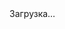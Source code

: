 <!DOCTYPE html>
<html lang="en">

<head>

  <meta charset="utf-8">
  <meta name="viewport" content="width=device-width, initial-scale=1, shrink-to-fit=no">
  <meta name="author" content="">
  <meta name="google-site-verification" content="N973lsxBSqpq2NMYliXCc1w5FJR4Uo2ckU5B0QgZ84w" />

  <title>Уборка домов в Атырау от 9000тг - AVGM LTD</title>

  
  <link href="vendor/bootstrap/css/bootstrap.min.css" rel="stylesheet">
  <link rel="stylesheet" href="https://use.fontawesome.com/releases/v5.6.1/css/all.css" integrity="sha384-gfdkjb5BdAXd+lj+gudLWI+BXq4IuLW5IT+brZEZsLFm++aCMlF1V92rMkPaX4PP" crossorigin="anonymous">
  
  <link href="https://fonts.googleapis.com/css?family=Roboto|Rubik&display=swap&subset=cyrillic" rel="stylesheet">
  
  <style type="text/css">
    [v-cloak]>*{display:none}[v-cloak]::before{content:"Загрузка…"}
  </style>
  <link rel="stylesheet" type="text/css" href="css/cleaning20200225.css">
  <link rel="apple-touch-icon" sizes="180x180" href="img/favs/apple-touch-icon.png">
  <link rel="icon" type="image/png" sizes="32x32" href="img/favs/favicon-32x32.png">
  <link rel="icon" type="image/png" sizes="16x16" href="img/favs/favicon-16x16.png">
  <link rel="manifest" href="img/favs/site.webmanifest">
  <link rel="mask-icon" href="img/favs/safari-pinned-tab.svg" color="#1b5e20">
  <meta name="msapplication-TileColor" content="#3147d0">
  <meta name="theme-color" content="#ffffff">
  <meta name="description" content="Уборка частных домов клининговой компанией в Атырау. Генеральная, повседневная уборка без выходных и в вечернее время. Скидки на услуги.">
</head>

<body id="page-top">
  <div id="app" v-cloak>
    <header class="hero text-left py-0" :style="'background-image: url(img/calculator/'+selectedPage+'.jpg)'">
      <div class="w-100 h-100 filter-light">
        <nav class="navbar navbar-expand-lg navbar-light bg-transparent">
          <div class="container">
            <a class="navbar-brand font-italic font-weight-bold text-dark" href="cleaning.html">Сервис и Услуги</a>
            <ul class="navbar-nav ml-auto">
              <li class="nav-item mx-0 mx-lg-1 py-0">
                <a class="nav-link p-0 px-lg-3 rounded" :href="'tel:'+phones[0]">
                  <i class="fa fa-phone fa-2x d-inline-block d-sm-none"></i>
                  <span class="phone d-none d-sm-block">
                    {{formatPhoneNumber(phones[0])}}
                  </span>
                  <small class="text-sm d-none d-sm-block">Ежедневно с 8 до 20</small>
                </a>
              </li>
              <li class></li>
            </ul>
            <button class="btn btn-link ml-3" type="button" @click="menu(true)">
              <span class="navbar-toggler-icon"></span>
            </button>
          </div>
        </nav>
        <div class="container">
          <div class="row mb-3 pb-3">
            <div class="col-xl-10 col-lg-10 col-md-12 my-4 py-4">
              <div class="offer-container my-4 py-4">
                <h1 class="mt-4 pt-4">
                  Уборка домов в Атырау от 9000 тг
                </h1>
                <h6 class="w-50" v-if="offers[selectedPage].description">
                  Профессиональная генеральная уборка по стоимости частной домработницы
                </h6>
                <br>
                <a class="btn btn-success shine" href="#calculator">
                  Рассчитать стоимость уборки
                </a>
              </div>
            </div>
          </div>
        </div>
      </div>
    </header>
    <section>
      <div class="container py-3">
        <h2 class="text-center my-3">Как мы делаем уборку</h2>
        <div class="d-flex justify-content-center" v-if="getTodos().length>1">
          <div class="btn-group my-3" role="group" aria-label="">
            <button type="button" class="btn btn-outline-success" data-target="#carousel1" :data-slide-to="index"
              :class="{active: selectedHow==index}" @click="selectedHow=index"
                v-for="(todo,index) in getTodos()">{{todo.title}}</button>
            </div>
          </div>
        <div id="carousel1" class="carousel slide" data-ride="carousel" data-interval="false">
          <div class="carousel-inner how-we-clean">
            <div class="carousel-item" v-for="(todo,index) in getTodos()" :class="{'active':index==0}">
              <img class="w-100 d-none d-md-block rounded" :src="'img/calculator/'+todo.image">
              <ul class="d-md-none fa-ul" style="height:339px">
                <li v-for="(te,index) in todo.text"><span class="fa-li"><i class="fas fa-check text-success"></i></span>
                  {{te}}
                </li>
              </ul>
            </div>
          </div>
        </div>
        <div class="row d-flex align-items-end justify-content-center m-t-minus40">
          <div class="col-md-4">
            <div class="card bg-transparent borderless ">
              <img src="img/calculator/tools.png" class="w-75 bg-transparent card-img-top" alt="...">
              <div class="card-body">
                <p class="card-text">Используем экологичные моющие средства и профессиональную клининговую технику</p>
              </div>
            </div>
          </div>
          <div class="col-md-4">
            <div class="card bg-transparent borderless ">
              <img src="img/calculator/manager.png" class="w-100 bg-transparent card-img-top" alt="...">
              <div class="card-body">
                <p class="card-text">Клинеры работают под руководством опытного менеджера, который сдаёт вам работу</p>
              </div>
            </div>
          </div>
          <div class="col-md-4">
            <div class="card bg-transparent borderless ">
              <img src="img/calculator/insurance.png" class="w-75 bg-transparent card-img-top" alt="...">
              <div class="card-body">
                <p class="card-text">Прежде чем приступить к работе, страхуем ваше имущество на сумму пять миллионов тенге на время работ</p>
              </div>
            </div>
          </div>
        </div>
      </div>
    </section>
    <section id="calculator" class="text-dark" :class="selectedPage" v-cloak>
      <div class="w-100 h-100 filter-blur">
      <div class="container py-3">
        <h2 class="text-center my-3">Расчет стоимости уборки</h2>
        <div class="row mb-3 pb-3">
          <div class="col-12 col-md-12 col-lg-8">
            <div class="btn-group my-3" role="group" aria-label="" v-if="selectedPage=='house'||selectedPage=='apartment'">
              <button type="button" class="btn btn-outline-success"
              :class="{active: selectedType==0}" @click="selectedType=0">Стандартная</button>
              <button type="button" class="btn btn-outline-success"
              :class="{active: selectedType==1}" @click="selectedType=1">Генеральная</button>
            </div>
            <div class="row mb-4" v-if="['house','apartment'].includes(selectedPage)">
              <div class="col-12 small" v-show="!showServicesList">
                 <span>{{types[selectedType].description}}</span> <a href="" class="text-success" @click.prevent="showServicesList=true">Весь список услуг</a>
              </div>
              <div class="col-12 small" v-show="showServicesList">
                 <ul class="fa-ul">
                    <li v-for="todo in types[selectedType].todos"><span class="fa-li"><i class="fas fa-check-square text-success"></i></span>
                      {{todo}}
                    </li>
                 </ul>
                 <a href="" class="text-success" @click.prevent="showServicesList=false">Свернуть</a>
              </div>
            </div>
            <div class="row mb-4" v-else>
              <div class="col-12" >
                 <p>{{calcDescription.description1}}</p>
              </div>
            </div>
            <div class="row">
              <div class="col-12 col-md-6 mb-3 mb-md-0" v-if="selectedType==0">
                Выберите количество комнат
                <br>
                  <div class="btn-group my-3" role="group" aria-label="">
                    <button type="button" class="btn btn-outline-success"
                      v-for="n in 5"
                      :class="{active: roomsNumber==n}" @click="roomsNumber=n">{{n}}</button>
                  </div>
              </div>
              <div class="col-12 col-md-6 mb-3 mb-md-0" v-else>
                Общая площадь
                <br>
                <div class="input-group my-3" :class="{'input-group-lg':['office','renovation'].includes(selectedPage)}">
                <input type="number" class="form-control text-success" v-model="area">
                <div class="input-group-append">
                  <span class="input-group-text text-success bg-light" id="basic-addon2">м<sup>2</sup></span>
                </div>
              </div>
              </div>
              <div class="col-12 col-md-6" v-if="['apartment','house'].includes(selectedPage)">и количество санузлов
                <br>
                  <div class="btn-group my-3" role="group" aria-label="">
                    <button type="button" class="btn btn-outline-success"
                      v-for="n in 5"
                      :class="{active: bathroomsNumber==n}" @click="bathroomsNumber=n">{{n}}</button>
                  </div>
              </div>
            </div>
            <p class="mt-3" v-if="['apartment','house'].includes(selectedPage)">Дополнительные услуги</p>
            <div class="row" v-if="['apartment','house'].includes(selectedPage)">
              <div class="col-12 col-md-6" v-for="n in 2">
                <div class="my-2" v-for="(bonus,index) in bonuses[selectedType].slice((n-1)*bonuses[selectedType].length/2, (n-1)*bonuses[selectedType].length/2 + bonuses[selectedType].length/2)">
                  <button class="btn btn-light w-100 mb-1 py-1 d-flex align-items-center text-success"
                    @click="toggle(bonus)">
                    <img class="icon mr-1" :src="bonus.image">
                    {{bonus.name}}
                  </button>
                  <transition name="collapse">
                    <div class="card card-body" v-if="(bonus.type=='number'&&bonus.value>0)||
                    (bonus.type=='boolean'&&bonus.value==true)">
                      <div class="input-group mb-3" v-if="bonus.type=='number'">
                        <div class="input-group-prepend">
                          <button class="btn btn-outline-success" type="button" id="button-addon1" 
                          @click="bonus.value=bonus.value>2?bonus.value-bonus.step:bonus.step">
                            <i class="fas fa-minus"></i>
                          </button>
                        </div>
                        <span class="input-group-text">{{bonus.value}} шт.</span>
                        <div class="input-group-append">
                          <button class="btn btn-outline-success" type="button" id="button-addon1"
                          @click="bonus.value+=bonus.step">
                            <i class="fas fa-plus"></i>
                          </button>
                        </div>
                      </div>
                      <div class="small">
                        {{bonus.description}}
                      </div>
                    </div>
                  </transition>
                </div>
              </div>
            </div>
            <div v-else class=row>
              <div class="col-12">
                <h2>каждый м<sup>2</sup> по {{pricePerSquareMeter[selectedPage]}} тг</h2>
                <p>{{calcDescription.description2}}</p>
              </div>
            </div>
          </div>
          <div class="col-12 col-md-12 col-lg-4 text-dark">
              <div class="card py-3 px-3" id="check">
                      <h4>Итого</h4>
                      <div class="row py-2">
                          <div class="col-12"><span class="text-muted">Основное</span></div>
                          <div class="col-8">
                            <span v-if="selectedType==0">
                              комнат: {{roomsNumber}}
                            </span>
                            <span v-else>
                              общая площадь: {{area}}
                            </span> 
                            <br>
                            <span v-if="['apartment','house'].includes(selectedPage)">
                              санузлов: {{bathroomsNumber}}
                            </span></div>
                          <div class="col-4 text-right">{{baseTotal()}} тг</div>
                      </div>
                      <div class="row py-2" v-if="anyBonusSelected()">
                        <div class="col-12"><span class="text-muted">
                          Дополнительно</span>
                        </div>
                        <div class="col-12">
                            <div class="row flex-nowrap" v-for="bonus in bonuses[selectedType]" 
                            v-if="(bonus.type=='number'&&bonus.value>0)||
                            (bonus.type=='boolean'&&bonus.value==true)">
                               <div class="col-8">{{bonus.name}} <span v-if="bonus.type=='number'&&bonus.value>1">(x{{bonus.value}})</span></div>
                               <div class="col-4 text-right text-dark pr-4">
                                  {{bonus.value*bonus.price}} тг
                                    <i class="fas fa-times fa-fw remover"
                                      @click="bonus.value=0"></i>
                                </div>
                            </div>
                         </div>
                      </div>
                      <div class="row pt-2">
                          <hr class="mx-3 w-100">
                          <div class="col-8"><span class="text-muted">К оплате</span></div>
                          <div class="col-4 text-right"><strong class="pull-right">{{total()}} тг</strong></div>
                      </div>
                      <div class="row mt-3">
                          <div class="col-12 mb-3">
                              <label for="name">Имя</label>
                              <input type="text" v-model="name" class="form-control">
                          </div>
                          <div class="col-12 mb-3">
                              <label for="phone">Телефон</label>
                              <input type="tel" v-model="phone" required="required" class="form-control">
                          </div>
                          <!--<div class="col-12 mb-3">
                              <label for="card">Оплата</label>
                              <div class="btn-group w-100" role="group" aria-label="">
                                <button type="button" class="btn btn-outline-success"
                                  :class="{active: cash==false}" @click="cash=false">Картой</button>
                                <button type="button" class="btn btn-outline-success"
                                  :class="{active: cash==true}" @click="cash=true">Наличными</button>
                              </div>
                          </div>-->
                          <div class="col-12">
                            <button type="submit" class="btn btn-primary w-100"
                             @click="submitRequest" :disabled="phoneIsEmpty()==true">
                              <i class="fas fa-spinner fa-spin" v-if="requestSend"></i>
                            {{submitName()}}
                            </button>
                            <small class="d-inline-block mt-2">Перезвоним уточнить детали</small>
                          </div>
                      </div>
              </div>  
            </div>    
        </div>
      </div>
      </div>
    </section>
    <section id="description" class="py-3" v-if="selectedPage=='house'||selectedPage=='apartment'">
      <div class="container">
        <h2 class="text-center my-3">
          Что входит в стандартную и генеральную уборку?
        </h2>
        <div class="table-responsive">
            
<table class="table table-bordered table-hover">      
  <thead class="alert-success">
    <tr>  <th class="text-center"><strong>Что мы сделаем </strong></th><th class="text-center" width="120"><strong>Стандартная уборка</strong></th><th class="text-center" width="120"><strong>Генеральная уборка</strong></th></tr> 
  </thead>
  <tbody>
  <tr >   <td>Соберём и вынесем мусор</td><td class="text-center"><i class="fas fa-plus"></i></td><td class="text-center"><i class="fas fa-plus"></i></td></tr>  <tr >   <td>Наведём во всех комнвтах порядок
   </td><td class="text-center"><i class="fas fa-plus"></i></td><td class="text-center"><i class="fas fa-plus"></i></td>
   
  </tr>  <tr >   <td>Протрём все доступные поверхности, включая   подоконники и радиаторы
   </td><td class="text-center"><i class="fas fa-plus"></i></td><td class="text-center"><i class="fas fa-plus"></i></td>
   
  </tr>  <tr >   <td>Протрём зеркала и стеклянные поверхности
   </td><td class="text-center"><i class="fas fa-plus"></i></td><td class="text-center"><i class="fas fa-plus"></i></td>
   
  </tr>  <tr >   <td>Пропылесосим пол и ковры
   </td><td class="text-center"><i class="fas fa-plus"></i></td><td class="text-center"><i class="fas fa-plus"></i></td>
   
  </tr>  <tr >   <td>Вымоем пол с плинтусами
   </td><td class="text-center"><i class="fas fa-plus"></i></td><td class="text-center"><i class="fas fa-plus"></i></td>
   
  </tr>  <tr >   <td>Застелим кровать
   </td><td class="text-center"><i class="fas fa-plus"></i></td><td class="text-center"><i class="fas fa-plus"></i></td>
   
  </tr>  <tr >   <td>Протрём верхние и нижние фасады кухни
   </td><td class="text-center"><i class="fas fa-plus"></i></td><td class="text-center"><i class="fas fa-plus"></i></td>
   
  </tr>  <tr >   <td>Почистим плиту, столешницу, смеситель,   раковину и рабочий рукав
   </td><td class="text-center"><i class="fas fa-plus"></i></td><td class="text-center"><i class="fas fa-plus"></i></td>
   
  </tr>  <tr >   <td>Помоем и почистим ванную, душевую кабину   и кафель
   </td><td class="text-center"><i class="fas fa-plus"></i></td><td class="text-center"><i class="fas fa-plus"></i></td>
   
  </tr>  <tr >   <td>Помоем и продезинфицируем унитаз   и биде
   </td><td class="text-center"><i class="fas fa-plus"></i></td><td class="text-center"><i class="fas fa-plus"></i></td>
   
  </tr>  <tr >   <td>Протрём выключатели и розетки
   </td><td class="text-center"></td><td class="text-center"><i class="fas fa-plus"></i></td>
   </tr>  <tr >   <td>Аккуратно расставим обувь
   </td><td class="text-center"></td><td class="text-center"><i class="fas fa-plus"></i></td>
   
  </tr>  <tr >   <td>Наведём порядок на балконе, вымоем полы   и стены
   </td><td class="text-center"></td><td class="text-center"><i class="fas fa-plus"></i></td>
   
  </tr>  <tr >   <td>Протрём двери, входные группы и ручки
   </td><td class="text-center"></td><td class="text-center"><i class="fas fa-plus"></i></td>
   
  </tr>  <tr >   <td>Обеспылим потолок, стены и люстры
   </td><td class="text-center"></td><td class="text-center"><i class="fas fa-plus"></i></td></tr><tr ><td>Вымоем окна снаружи и внутри, включая   рамы, торцы и подоконник. В холодное время года моем окна только   внутри
   </td><td class="text-center"></td><td class="text-center"><i class="fas fa-plus"></i></td>
   
  </tr>  <tr >   <td>Вымоем снаружи и внутри холодильник,   духовку и микроволновку
   </td><td class="text-center"></td><td class="text-center"><i class="fas fa-plus"></i></td>
   
  </tr>  <tr >   <td>Вымоем   снаружи и внутри плательный шкаф, наведем порядок внутри, аккуратно   сложим вещи. Убираем только в присутствии клиента
  </td>
  
  <td></td><td class="text-center"><i class="fas fa-plus"></i></td></tr>  <tr >   <td>Вымоем   снаружи и внутри кухонные шкафы, наведем порядок
  </td><td></td><td class="text-center"><i class="fas fa-plus"></i></td></tr>  <tr >   <td>Помоем   посуду
   </td><td></td><td class="text-center"><i class="fas fa-plus"></i></td>
   
  </tr>  <tr >   <td>Почистим   и продезинфицируем лоток, сменим наполнитель, помоем мисочки
   </td><td class="text-center"></td><td class="text-center"><i class="fas fa-plus"></i></td>
   
  </tr></tbody></table>
        </div>
      </div>
    </section>
    <section id="faq" class="py-3">
      <div class="container">
        <h2 class="text-center my-3">Часто задаваемые вопросы</h2>
        <div class="row">
          <div class="col">
            <h3>Нужно ли мне присутствовать во время уборки?</h3>
            <p>
              Нет, ваше присутствие не требуется. Весь процесс уборки контролирует наш менеджер. Мы просим хозяев остаться, только если наводим порядок в гардеробе и шкафах с личными вещами.
            </p>
            <h3>Какой инвентарь и бытовую химию мне нужно для вас оставить?</h3>
            <p>Ничего специально оставлять не нужно, у нас всё есть: стремянки, мопы, профессиональные пылесосы, парогенераторы, вот это всё.

            Для каждой поверхности или отделочного материала мы используем подходящее специализированное моющее средство. Все средства безвредны для людей и животных.

            Если вы хотите, чтобы мы воспользовались какой-то специальной химией, попросите об этом менеджера.
            </p>
            <h3>Чем отличается стандартная уборка от генеральной?</h3>
            <p>В стандартной уборке мы наводим порядок в более-менее незагрязнённом доме: вытираем пыль, моем молы. При генеральной уборке перед наведением порядка в доме отмывается каждый уголок. Даже если он не очень этого хочет.
            </p>
            <h3>Могу ли я заказать уборку части дома?</h3>
            <p>Конечно, мы наведём порядок там, где вы попросите. И если вы уже на месте решите донавести порядок везде — так мы тоже можем.
            </p>
            <h3>Как я могу оплатить ваши услуги?</h3>
            <p>Мы принимаем оплату картами и наличными. Вы платите в конце уборки, когда приняли её и вам всё понравилось. В случае оплаты на сайте, мы блокируем на вашей карте необходимую сумму и спишем её в течение часа после уборки.
            </p>

          </div>
        </div>
      </div>
    </section>
    <hr>
    <footer>
        <div class="container my-5">
            <div class="row text-center text-md-left">
                <div class="col-12 col-md-4 mb-3">
                    © ТОО «AVGM LTD», 2020 </div>
                <div class="col-12 col-md-4 mb-3">
                    <p class="mb-2">
                        г. Атырау Южная Пром Зона 4, РК
                    </p>
                    
                    <ul class="list-unstyled">
                        <li class="list-item mb-2"><a class="text-success" :href="'mailto:'+emails[0]">{{emails[0]}}</a></li>
                        <li class="list-item mb-2"><a class="text-success" :href="'tel:'+phones[0]">{{formatPhoneNumber(phones[0])}}</a></li>
                    </ul>
                    <!--Принимаем карты
                    <br>-->
                    <!--<img src="img/calculator/visa-mc.png" class="footer-visa-mc mt-1" alt="">-->
                </div>
                <div class="col-12 col-md-4 mb-3">
                    <ul class="list-unstyled">
                        <li class="list-item mb-2" 
                          v-for="page in pages">
                          <a 
                            class="text-success"
                            :href="getPageLink(page)">{{printOffer(page)}}</a>
                        </li>
                    </ul>
                    
                </div>
            </div>
        </div>
    </footer>
    <div class="modal-mask" id="sidemenu" @click="menu(false)" style="display:none;">
      <div class="modal-wrapper p-0 m-0">
        <transition name="slide-fade">
          <div class="modal-dialog modal-sm mr-0 mt-0" role="document" v-show="showModal">
            <div class="modal-content navbar navbar-light bg-white h-100">
              <div class="modal-header w-100">
                <button type="button" class="close" aria-label="Close" @click="menu(false)">
                  <span aria-hidden="true">&times;</span>
                </button>
              </div>
              <div class="modal-body p-0 navbar-collapse">
                <ul class="navbar-nav">
                  <li class="nav-item" 
                    v-for="page in pages">
                    <a class="nav-link" 
                      :class="{'active':selectedPage==page}"
                      :href="getPageLink(page)">{{printOffer(page)}}</a>
                  </li>
                </ul>
              </div>
            </div>
          </div>
        </transition>
      </div>
    </div>
  </div>
  <script src="https://cdn.jsdelivr.net/npm/vue@2.6.11"></script>
  <script src="https://cdn.jsdelivr.net/npm/axios/dist/axios.min.js"></script>
  <script src="https://www.google.com/recaptcha/api.js?render=6LfSR9oUAAAAAKCclvFZNhmokgzi4QGO8HdKKPDt"></script>
  <script src="js/cleaning.js"></script>
  <script src="https://code.jquery.com/jquery-3.4.1.slim.min.js" integrity="sha384-J6qa4849blE2+poT4WnyKhv5vZF5SrPo0iEjwBvKU7imGFAV0wwj1yYfoRSJoZ+n" crossorigin="anonymous"></script>
<script async src="https://cdn.jsdelivr.net/npm/popper.js@1.16.0/dist/umd/popper.min.js" integrity="sha384-Q6E9RHvbIyZFJoft+2mJbHaEWldlvI9IOYy5n3zV9zzTtmI3UksdQRVvoxMfooAo" crossorigin="anonymous"></script>
<script async src="https://stackpath.bootstrapcdn.com/bootstrap/4.4.1/js/bootstrap.min.js" integrity="sha384-wfSDF2E50Y2D1uUdj0O3uMBJnjuUD4Ih7YwaYd1iqfktj0Uod8GCExl3Og8ifwB6" crossorigin="anonymous"></script>
</body>
</html>
